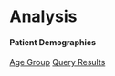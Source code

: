 # Analysis


#### Patient Demographics


[Age Group](SQL/Hospital/Age_group.sql)
[Query Results](SQL/Hospital/age_group.csv)
  
